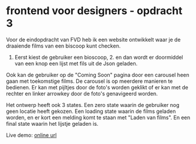 # frontend voor designers - opdracht 3

Voor de eindopdracht van FVD heb ik een website ontwikkelt waar je de draaiende films van een biscoop kunt checken. 
1. Eerst kiest de gebruiker een bioscoop, 2. en dan wordt er doormiddel van een knop een lijst met fils uit de Json geladen.

Ook kan de gebruiker op de "Coming Soon" pagina door een carousel heen gaan met toekomstige films. De carousel is op meerdere manieren te bedienen. Er kan met pijltjes door de foto's worden geklikt of er kan met de rechter en linker arrowkey door de foto's genavigeerd worden.

Het ontwerp heeft ook 3 states. 
Een zero state waarin de gebruiker nog geen locatie heeft gekozen. 
Een loading state waarin de films geladen worden, en er kort een melding komt te staan met "Laden van films". 
En een final state waarin het lijstje geladen is. 

Live demo:  [online url](https://bastiaanvanwielink.github.io/frontendvoordesigners/opdracht3/eind)
